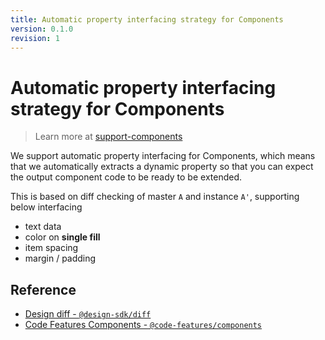 ```yaml
---
title: Automatic property interfacing strategy for Components
version: 0.1.0
revision: 1
---
```


# Automatic property interfacing strategy for Components

> Learn more at [support-components](../packages/support-components/README.md)

We support automatic property interfacing for Components, which means that we automatically extracts a dynamic property so that you can expect the output component code to be ready to be extended.

This is based on diff checking of master `A` and instance `A'`, supporting below interfacing

- text data
- color on **single fill**
- item spacing
- margin / padding

## Reference

- [Design diff - `@design-sdk/diff`](https://github.com/gridaco/design-sdk/tree/main/design-diff)
- [Code Features Components - `@code-features/components`](https://github.com/gridaco/designto-code/tree/main/packages/support-components)
